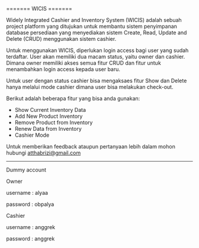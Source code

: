 ======= WICIS =======
          
Widely Integrated Cashier and Inventory System (WICIS) adalah sebuah project platform
yang ditujukan untuk membantu sistem penyimpanan database persediaan yang menyediakan
sistem Create, Read, Update and Delete (CRUD) menggunakan sistem cashier.

Untuk menggunakan WICIS, diperlukan login access bagi user yang sudah terdaftar. User
akan memiliki dua macam status, yaitu owner dan cashier. Dimana owner memiliki akses
semua fitur CRUD dan fitur untuk menambahkan login access kepada user baru.

Untuk user dengan status cashier bisa mengaksaes fitur Show dan Delete hanya melalui 
mode cashier dimana user bisa melakukan check-out.

Berikut adalah beberapa fitur yang bisa anda gunakan:

- Show Current Inventory Data
- Add New Product Inventory
- Remove Product from Inventory
- Renew Data from Inventory
- Cashier Mode

Untuk memberikan feedback ataupun pertanyaan lebih dalam mohon hubungi
atthabrizi@gmail.com

-------
Dummy account

Owner

username          : alyaa

password          : obpalya

Cashier

username          : anggrek

password          : anggrek

